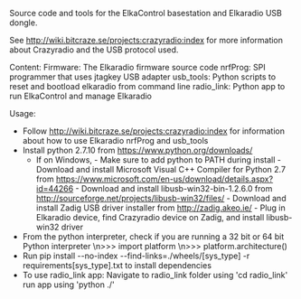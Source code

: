 Source code and tools for the ElkaControl basestation and Elkaradio USB dongle.

See http://wiki.bitcraze.se/projects:crazyradio:index for more information about Crazyradio and the USB protocol used.

Content:
Firmware: The Elkaradio firmware source code
nrfProg: SPI programmer that uses jtagkey USB adapter
usb_tools: Python scripts to reset and bootload elkaradio from command line
radio_link: Python app to run ElkaControl and manage Elkaradio

Usage:
- Follow http://wiki.bitcraze.se/projects:crazyradio:index for information about
  how to use Elkaradio nrfProg and usb_tools
- Install python 2.7.10 from https://www.python.org/downloads/
  - If on Windows,
		- Make sure to add python to PATH during install
		- Download and install Microsoft Visual C++ Compiler for Python 2.7 from
				https://www.microsoft.com/en-us/download/details.aspx?id=44266
		- Download and install libusb-win32-bin-1.2.6.0 from
				http://sourceforge.net/projects/libusb-win32/files/
		- Download and install Zadig USB driver installer from
				http://zadig.akeo.ie/
				- Plug in Elkaradio device, find Crazyradio device on Zadig, and install libusb-win32 driver
- From the python interpreter, check if you are running a 32 bit or 64 bit Python interpreter
\n>>> import platform
\n>>> platform.architecture()
- Run
	pip install --no-index --find-links=./wheels/[sys_type] -r requirements[sys_type].txt to install dependencies
- To use radio_link app:
    Navigate to radio_link folder using 'cd radio_link'
    run app using 'python ./'
